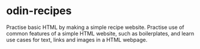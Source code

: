 # odin-recipes
Practise basic HTML by making a simple recipe website.
Practise use of common features of a simple HTML website, such as boilerplates, and learn use cases for text, links and images in a HTML webpage.
